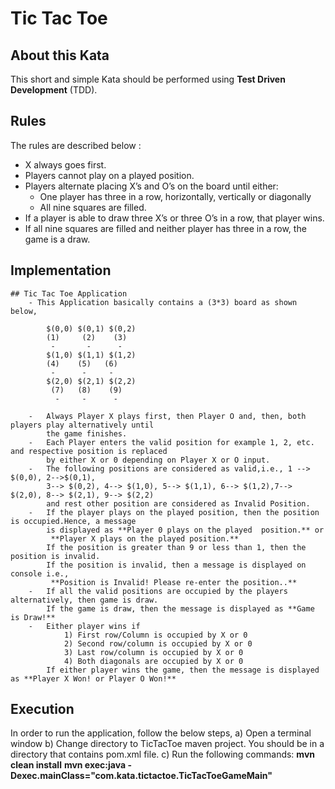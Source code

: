 # Tic Tac Toe

## About this Kata

This short and simple Kata should be performed using **Test Driven Development** (TDD).

## Rules

The rules are described below :

- X always goes first.
- Players cannot play on a played position.
- Players alternate placing X’s and O’s on the board until either:
	- One player has three in a row, horizontally, vertically or diagonally
	- All nine squares are filled.
- If a player is able to draw three X’s or three O’s in a row, that player wins.
- If all nine squares are filled and neither player has three in a row, the game is a draw.

## Implementation

    ## Tic Tac Toe Application
        - This Application basically contains a (3*3) board as shown below,

			$(0,0) $(0,1) $(0,2)
			(1)     (2)    (3)           
			 -		 -		-
			$(1,0) $(1,1) $(1,2)
            (4)    (5)   (6) 
			 -		-	  -
			$(2,0) $(2,1) $(2,2)
             (7)   (8)    (9)
			  -     -      -
			  
        -   Always Player X plays first, then Player O and, then, both players play alternatively until
            the game finishes.
        -   Each Player enters the valid position for example 1, 2, etc. and respective position is replaced
            by either X or 0 depending on Player X or O input.
        -   The following positions are considered as valid,i.e., 1 --> $(0,0), 2-->$(0,1),
            3--> $(0,2), 4--> $(1,0), 5--> $(1,1), 6--> $(1,2),7--> $(2,0), 8--> $(2,1), 9--> $(2,2)
            and rest other position are considered as Invalid Position.
        -   If the player plays on the played position, then the position is occupied.Hence, a message
            is displayed as **Player 0 plays on the played  position.** or
             **Player X plays on the played position.**
            If the position is greater than 9 or less than 1, then the position is invalid.
            If the position is invalid, then a message is displayed on console i.e.,
             **Position is Invalid! Please re-enter the position..**
        -   If all the valid positions are occupied by the players alternatively, then game is draw.
            If the game is draw, then the message is displayed as **Game is Draw!**
        -   Either player wins if
                1) First row/Column is occupied by X or 0
                2) Second row/column is occupied by X or 0
                3) Last row/column is occupied by X or 0
                4) Both diagonals are occupied by X or 0
            If either player wins the game, then the message is displayed as **Player X Won! or Player O Won!**

## Execution

In order to run the application, follow the below steps,
 a) Open a terminal window
 b) Change directory to TicTacToe maven project. You should be in a directory that contains pom.xml file.
 c) Run the following commands: 
		**mvn clean install**
        **mvn exec:java -Dexec.mainClass="com.kata.tictactoe.TicTacToeGameMain"**